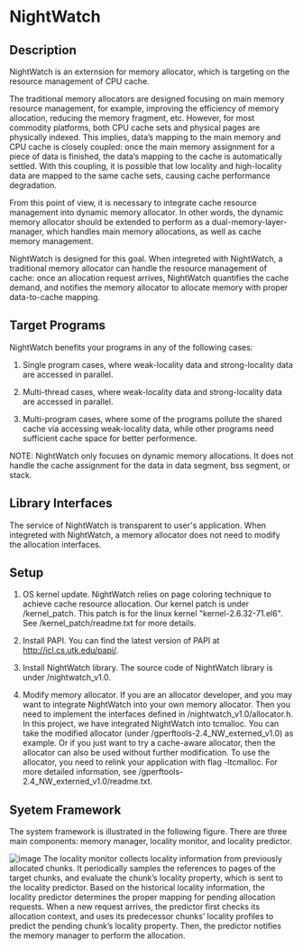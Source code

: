 NightWatch
=========
Description
---------
NightWatch is an externsion for memory allocator, which is targeting on the resource management of CPU cache.

The traditional memory allocators are designed focusing on main memory resource management, for example, improving the efficiency of memory allocation, reducing the memory fragment, etc. However, for most commodity platforms, both CPU cache sets and physical pages are physically indexed. This implies, data’s mapping to the main memory and CPU cache is closely coupled: once the main memory assignment for a piece of data is finished, the data’s mapping to the cache is automatically settled. With this coupling, it is possible that low locality and high-locality data are mapped to the same cache sets, causing cache performance degradation.

From this point of view, it is necessary to integrate cache resource management into dynamic memory allocator. In other words, the dynamic memory allocator should be extended to perform as a dual-memory-layer-manager, which handles main memory allocations, as well as cache memory management.

NightWatch is designed for this goal. When integreted with NightWatch, a traditional memory allocator can handle the resource management of cache: once an allocation request arrives, NightWatch quantifies the cache demand, and notifies the memory allocator to allocate memory with proper data-to-cache mapping.


Target Programs
---------
NightWatch benefits your programs in any of the following cases:

1) Single program cases, where weak-locality data and strong-locality data are accessed in parallel.

2) Multi-thread cases, where weak-locality data and strong-locality data are accessed in parallel.

3) Multi-program cases, where some of the programs pollute the shared cache via accessing weak-locality data, while other programs need sufficient cache space for better performence.

NOTE: NightWatch only focuses on dynamic memory allocations. It does not handle the cache assignment for the data in data segment, bss segment, or stack.


Library Interfaces
---------
The service of NightWatch is transparent to user's application. When integreted with NightWatch, a memory allocator does not need to modify the allocation interfaces. 


Setup
---------
1.	OS kernel update. NightWatch relies on page coloring technique to achieve cache resource allocation. Our kernel patch is under /kernel\_patch. This patch is for the linux kernel "kernel-2.6.32-71.el6". See /kernel\_patch/readme.txt for more details.

2.	Install PAPI. You can find the latest version of PAPI at http://icl.cs.utk.edu/papi/.

2.	Install NightWatch library. The source code of NightWatch library is under /nightwatch\_v1.0.

3.	Modify memory allocator. If you are an allocator developer, and you may want to integrate NightWatch into your own memory allocator. Then you need to implement the interfaces defined in /nightwatch\_v1.0/allocator.h. In this project, we have integrated NightWatch into tcmalloc. You can take the modified allocator (under /gperftools-2.4\_NW_externed\_v1.0) as example. Or if you just want to try a cache-aware allocator, then the allocator can also be used without further modification. To use the allocator, you need to relink your application with flag -ltcmalloc. For more detailed information, see /gperftools-2.4\_NW_externed\_v1.0/readme.txt.

Syetem Framework
---------
The system framework is illustrated in the following figure. There are three main components: memory manager, locality monitor, and locality predictor.

![image](https://github.com/grtoverflow/PC-Malloc/blob/master/figure/system_design.jpg)
The locality monitor collects locality information from previously allocated chunks. It periodically samples the references to pages of the target chunks, and evaluate the chunk’s locality property, which is sent to the locality predictor. Based on the historical locality information, the locality predictor determines the proper mapping for pending allocation requests. When a new request arrives, the predictor first checks its allocation context, and uses its predecessor chunks’ locality profiles to predict the pending chunk’s locality property. Then, the predictor notifies the memory manager to perform the
allocation.

